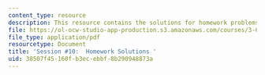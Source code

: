 ```yaml
---
content_type: resource
description: This resource contains the solutions for homework problems.
file: https://ol-ocw-studio-app-production.s3.amazonaws.com/courses/3-091sc-introduction-to-solid-state-chemistry-fall-2010/38507f45160fb3ecebbf8b290948873a_MIT3_091SCF09_hw10_sol.pdf
file_type: application/pdf
resourcetype: Document
title: 'Session #10:  Homework Solutions '
uid: 38507f45-160f-b3ec-ebbf-8b290948873a
---
```

